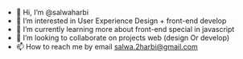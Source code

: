 - 👋 Hi, I’m @salwaharbi
- 👀 I’m interested in User Experience Design + front-end develop
- 🌱 I’m currently learning more about front-end special in javascript
- 💞️ I’m looking to collaborate on projects web (design Or develop)
- 📫 How to reach me by email salwa.2harbi@gmail.com

<!---
salwaharbi/salwaharbi is a ✨ special ✨ repository because its `README.md` (this file) appears on your GitHub profile.
You can click the Preview link to take a look at your changes.
--->

